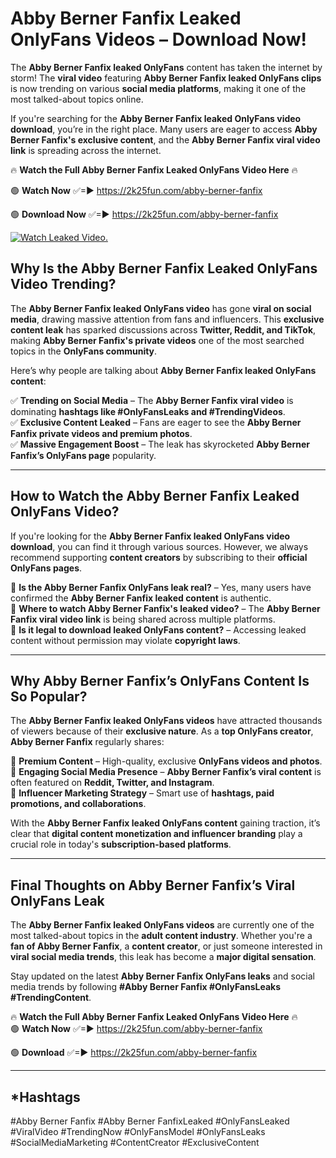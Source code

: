 # Abby Berner Fanfix Leaked OnlyFans Videos – Download Now!

The **Abby Berner Fanfix leaked OnlyFans** content has taken the internet by storm! The **viral video** featuring **Abby Berner Fanfix leaked OnlyFans clips** is now trending on various **social media platforms**, making it one of the most talked-about topics online.  

If you're searching for the **Abby Berner Fanfix leaked OnlyFans video download**, you’re in the right place. Many users are eager to access **Abby Berner Fanfix's exclusive content**, and the **Abby Berner Fanfix viral video link** is spreading across the internet.  

🔥 **Watch the Full Abby Berner Fanfix Leaked OnlyFans Video Here** 🔥  

🟢 **Watch Now** ✅=► https://2k25fun.com/abby-berner-fanfix

🟢 **Download Now** ✅=► https://2k25fun.com/abby-berner-fanfix

[![Watch Leaked Video.](https://miro.medium.com/v2/resize:fit:828/format:webp/1*cilzJN44JGOrTw9NJCrNHA.gif "Watch Leaked Video")](https://2k25fun.com/abby-berner-fanfix)

## **Why Is the Abby Berner Fanfix Leaked OnlyFans Video Trending?**  

The **Abby Berner Fanfix leaked OnlyFans video** has gone **viral on social media**, drawing massive attention from fans and influencers. This **exclusive content leak** has sparked discussions across **Twitter, Reddit, and TikTok**, making **Abby Berner Fanfix's private videos** one of the most searched topics in the **OnlyFans community**.  

Here’s why people are talking about **Abby Berner Fanfix leaked OnlyFans content**:  

✅ **Trending on Social Media** – The **Abby Berner Fanfix viral video** is dominating **hashtags like #OnlyFansLeaks and #TrendingVideos**.  
✅ **Exclusive Content Leaked** – Fans are eager to see the **Abby Berner Fanfix private videos and premium photos**.  
✅ **Massive Engagement Boost** – The leak has skyrocketed **Abby Berner Fanfix’s OnlyFans page** popularity.  

---

## **How to Watch the Abby Berner Fanfix Leaked OnlyFans Video?**  

If you're looking for the **Abby Berner Fanfix leaked OnlyFans video download**, you can find it through various sources. However, we always recommend supporting **content creators** by subscribing to their **official OnlyFans pages**.  

🔹 **Is the Abby Berner Fanfix OnlyFans leak real?** – Yes, many users have confirmed the **Abby Berner Fanfix leaked content** is authentic.  
🔹 **Where to watch Abby Berner Fanfix's leaked video?** – The **Abby Berner Fanfix viral video link** is being shared across multiple platforms.  
🔹 **Is it legal to download leaked OnlyFans content?** – Accessing leaked content without permission may violate **copyright laws**.  

---

## **Why Abby Berner Fanfix’s OnlyFans Content Is So Popular?**  

The **Abby Berner Fanfix leaked OnlyFans videos** have attracted thousands of viewers because of their **exclusive nature**. As a **top OnlyFans creator**, **Abby Berner Fanfix** regularly shares:  

📌 **Premium Content** – High-quality, exclusive **OnlyFans videos and photos**.  
📌 **Engaging Social Media Presence** – **Abby Berner Fanfix’s viral content** is often featured on **Reddit, Twitter, and Instagram**.  
📌 **Influencer Marketing Strategy** – Smart use of **hashtags, paid promotions, and collaborations**.  

With the **Abby Berner Fanfix leaked OnlyFans content** gaining traction, it’s clear that **digital content monetization and influencer branding** play a crucial role in today's **subscription-based platforms**.  

---

## **Final Thoughts on Abby Berner Fanfix’s Viral OnlyFans Leak**  

The **Abby Berner Fanfix leaked OnlyFans videos** are currently one of the most talked-about topics in the **adult content industry**. Whether you're a **fan of Abby Berner Fanfix**, a **content creator**, or just someone interested in **viral social media trends**, this leak has become a **major digital sensation**.  

Stay updated on the latest **Abby Berner Fanfix OnlyFans leaks** and social media trends by following **#Abby Berner Fanfix #OnlyFansLeaks #TrendingContent**.  

🔥 **Watch the Full Abby Berner Fanfix Leaked OnlyFans Video Here** 🔥  
🟢 **Watch Now** ✅=► https://2k25fun.com/abby-berner-fanfix

🟢 **Download** ✅=► https://2k25fun.com/abby-berner-fanfix

---

## *Hashtags
#Abby Berner Fanfix #Abby Berner FanfixLeaked #OnlyFansLeaked #ViralVideo #TrendingNow #OnlyFansModel #OnlyFansLeaks #SocialMediaMarketing #ContentCreator #ExclusiveContent  